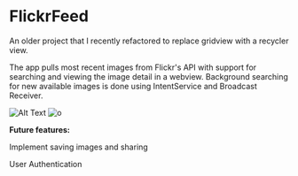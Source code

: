 # FlickrFeed

An older project that I recently refactored to replace gridview with a recycler view.

The app pulls most recent images from Flickr's API with support for searching and viewing the image detail in a webview. Background searching for new available images is done using IntentService and Broadcast Receiver.


 ![Alt Text](http://i.imgur.com/kxBfTpk.jpg)
 ![o](http://i.imgur.com/iYreQL7.jpg)

**Future features:**

Implement saving images and sharing

User Authentication


